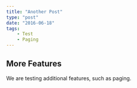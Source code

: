 ```yaml
---
title: "Another Post"
type: "post"
date: "2016-06-18"
tags:
    - Test
    - Paging
---
```


## More Features

We are testing additional features, such as paging.